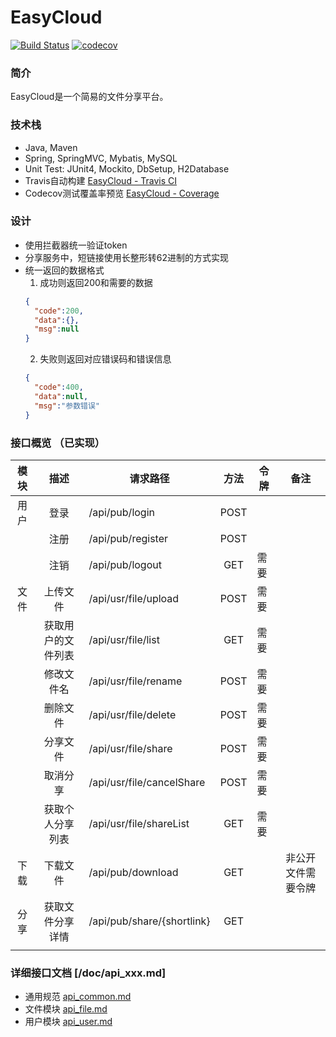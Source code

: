 # EasyCloud  

[![Build Status](https://travis-ci.org/pdwu/EasyCloud.svg?branch=master)](https://travis-ci.org/pdwu/EasyCloud)
[![codecov](https://codecov.io/gh/pdwu/EasyCloud/branch/master/graph/badge.svg)](https://codecov.io/gh/pdwu/EasyCloud) 

### 简介
EasyCloud是一个简易的文件分享平台。  

### 技术栈
- Java, Maven  
- Spring, SpringMVC, Mybatis, MySQL  
- Unit Test: JUnit4, Mockito, DbSetup, H2Database  
- Travis自动构建 [EasyCloud - Travis CI](https://travis-ci.org/pdwu/EasyCloud)  
- Codecov测试覆盖率预览 [EasyCloud - Coverage](https://codecov.io/gh/pdwu/EasyCloud)  


### 设计
- 使用拦截器统一验证token
- 分享服务中，短链接使用长整形转62进制的方式实现 
- 统一返回的数据格式
  1. 成功则返回200和需要的数据
  ```json
  {
    "code":200, 
    "data":{},
    "msg":null 
  }
  ```
  2. 失败则返回对应错误码和错误信息
    ```json
    {
      "code":400, 
      "data":null,
      "msg":"参数错误" 
    }
    ```

### 接口概览 （已实现） 

| 模块 |        描述        | 请求路径                   | 方法 | 令牌 |        备注        |
|:----:|:------------------:|----------------------------|:----:|------|:------------------:|
| 用户 |        登录        | /api/pub/login             | POST |      |                    |
|      |        注册        | /api/pub/register          | POST |      |                    |
|      |        注销        | /api/pub/logout            |  GET | 需要 |                    |
| 文件 |      上传文件      | /api/usr/file/upload       | POST | 需要 |                    |
|      | 获取用户的文件列表 | /api/usr/file/list         |  GET | 需要 |                    |
|      |     修改文件名     | /api/usr/file/rename       | POST | 需要 |                    |
|      |      删除文件      | /api/usr/file/delete       | POST | 需要 |                    |
|      |      分享文件      | /api/usr/file/share        | POST | 需要 |                    |
|      |      取消分享      | /api/usr/file/cancelShare  | POST | 需要 |                    |
|      |  获取个人分享列表  | /api/usr/file/shareList    |  GET | 需要 |                    |
| 下载 |      下载文件      | /api/pub/download          |  GET |      | 非公开文件需要令牌 |
| 分享 |  获取文件分享详情  | /api/pub/share/{shortlink} |  GET |      |                    |
|      |                    |                            |      |      |                    |

### 详细接口文档 [/doc/api_xxx.md]
- 通用规范 [api_common.md](./doc/api_common.md)
- 文件模块 [api_file.md](./doc/api_file.md)
- 用户模块 [api_user.md](./doc/api_user.md)

